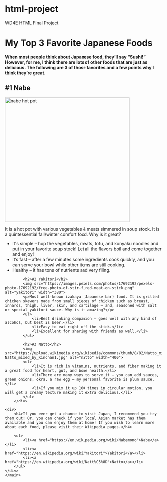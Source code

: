 # html-project
WD4E HTML Final Project

<html>
<html lang="en">
<head>
    <meta charset="UTF-8">
     <meta http-equiv="X-UA-Compatible" content="IE=edge">
    <meta name="viewport" content="width=device-width, initial-scale=1.0">
    <title>Favorite Japanese Foods</title>
</head>
<body>
    <main>
        <div>
        <h1>My Top 3 Favorite Japanese Foods</h1>
        <p><strong>When most people think about Japanese food, they’ll say “Sushi!” However, for me, I think there are lots of other foods that are just as delicious. The following are 3 of those favorites and a few points why I think they’re great.</strong></p>
        </div>
        <div>
            <h2>#1 Nabe</h2>
            <img src="https://upload.wikimedia.org/wikipedia/commons/f/ff/Botan_nabe_%28boar_stew%29_%2845286025284%29.jpg" alt="nabe hot pot" width="400">
            <p>It is a hot pot with various vegetables & meats simmered in soup stock. It is a quintessential fall/winter comfort food. Why is it great?</p>
            <ul>
                <li>It's simple – hop the vegetables, meats, tofu, and konyaku noodles and put in your favorite soup stock! Let all the flavors boil and come together and enjoy!</li>
                <li>It’s fast – after a few minutes some ingredients cook quickly, and you can serve your bowl while other items are still cooking.</li>
                <li>Healthy – it has tons of nutrients and very filing. </li>
            </ul>

            <h2>#2 Yakitori</h2>
            <img src="https://images.pexels.com/photos/17692192/pexels-photo-17692192/free-photo-of-stir-fired-meat-on-stick.png" alt="yakitori" width="380">
            <p>Most well-known izakaya (Japanese bar) food. It is grilled chicken skewers made from small pieces of chicken such as breast, innards, thigh, liver, skin, and cartilage – and, seasoned with salt or special yakitori sauce. Why is it amazing?</p>
            <ul>
                <li>Best drinking companion – goes well with any kind of alcohol, but best is beer.</li>
                <li>Easy to eat right off the stick.</li>
                <li>Excellent for sharing with friends as well.</li>
            </ul>
            
            <h2>#3 Natto</h2>
            <img src="https://upload.wikimedia.org/wikipedia/commons/thumb/8/82/Natto_mixed_by_Kinchan1.jpg/500px-Natto_mixed_by_Kinchan1.jpg" alt="natto" width="400">
            <ul>
                <li>It is rich in vitamins, nutrients, and fiber making it a great food for heart, gut, and bone health.</li>
                <li>There are many ways to serve it – you can add sauces, green onions, okra, a raw egg – my personal favorite is plum sauce.</li>
                <li>If you mix it up 100 times in circular motion, you will get a creamy texture making it extra delicious.</li>
            </ul>
        </div>

    <div>
        <h4>If you ever get a chance to visit Japan, I recommend you try them out! Or, you can check if your local Asian market has them available and you can enjoy them at home! If you wish to learn more about each food, please visit their Wikipedia pages.</h4>
        
        <ul>
            <li><a href="https://en.wikipedia.org/wiki/Nabemono">Nabe</a></li>
            <li><a href="https://en.wikipedia.org/wiki/Yakitori">Yakitori</a></li>
            <li><a href="https://en.wikipedia.org/wiki/Natt%C5%8D">Natto</a></li>
        </ul>
    </div>
    </main>
</body>
</html>
